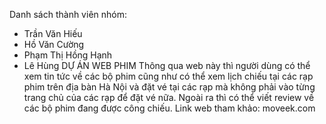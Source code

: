 Danh sách thành viên nhóm:
- Trần Văn Hiếu
- Hồ Văn Cường
- Phạm Thị Hồng Hạnh
- Lê Hùng
DỰ ÁN WEB PHIM
Thông qua web này thì người dùng có thể xem tin tức về các bộ phim cũng như có thể xem lịch chiếu
tại các rạp phim trên địa bàn Hà Nội và đặt vé tại các rạp mà không phải vào từng trang chủ của các
rạp để đặt vé nữa. Ngoài ra thì có thể viết review về các bộ phim đang được công chiếu. 
Link web tham khảo: moveek.com